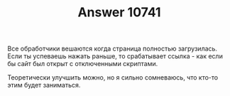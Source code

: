 ﻿---
title: "Answer 10741"
se.owner.user_id: 178988
se.owner.display_name: "Qwertiy"
se.owner.link: "https://ru.meta.stackoverflow.com/users/178988/qwertiy"
se.answer_id: 10741
se.question_id: 10739
se.post_type: answer
se.is_accepted: False
---
<p>Все обработчики вешаются когда страница полностью загрузилась. Если ты успеваешь нажать раньше, то срабатывает ссылка - как если бы сайт был открыт с отключенными скриптами.</p>
<p>Теоретически улучшить можно, но я сильно сомневаюсь, что кто-то этим будет заниматься.</p>
